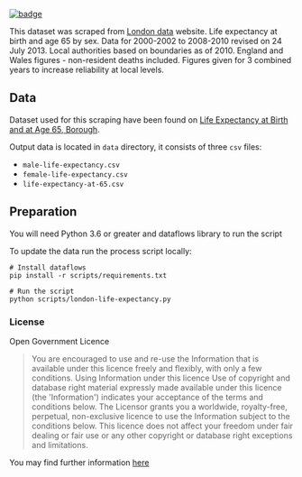 <a className="gh-badge" href="https://datahub.io/core/london-life-expectancy"><img src="https://badgen.net/badge/icon/View%20on%20datahub.io/orange?icon=https://datahub.io/datahub-cube-badge-icon.svg&label&scale=1.25" alt="badge" /></a>

This dataset was scraped from [London data](https://data.london.gov.uk/) website.
Life expectancy at birth and age 65 by sex.
Data for 2000-2002 to 2008-2010 revised on 24 July 2013.
Local authorities based on boundaries as of 2010.
England and Wales figures - non-resident deaths included.
Figures given for 3 combined years to increase reliability at local levels.

## Data
Dataset used for this scraping have been found on [Life Expectancy at Birth and at Age 65, Borough](https://data.london.gov.uk/dataset/life-expectancy-birth-and-age-65-borough).
 
Output data is located in `data` directory, it consists of three `csv` files:
* `male-life-expectancy.csv`
* `female-life-expectancy.csv`
* `life-expectancy-at-65.csv`

## Preparation
You will need Python 3.6 or greater and dataflows library to run the script

To update the data run the process script locally:

```
# Install dataflows
pip install -r scripts/requirements.txt

# Run the script
python scripts/london-life-expectancy.py
```

### License

Open Government Licence

> You are encouraged to use and re-use the Information that is available under this licence freely and flexibly, with only a few conditions.
Using Information under this licence
>Use of copyright and database right material expressly made available under this licence (the 'Information') indicates your acceptance of the terms and conditions below.
> The Licensor grants you a worldwide, royalty-free, perpetual, non-exclusive licence to use the Information subject to the conditions below.
> This licence does not affect your freedom under fair dealing or fair use or any other copyright or database right exceptions and limitations.

You may find further information [here](http://www.nationalarchives.gov.uk/doc/open-government-licence/version/3/)


